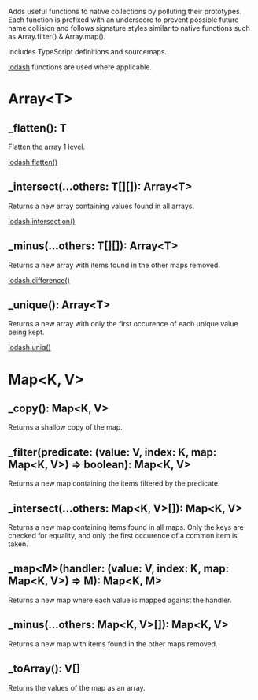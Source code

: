 Adds useful functions to native collections by polluting their prototypes.
Each function is prefixed with an underscore to prevent possible future name collision and follows signature styles similar to native functions such as Array.filter() & Array.map().

Includes TypeScript definitions and sourcemaps.

[lodash](https://github.com/lodash/lodash) functions are used where applicable.

# Array&lt;T&gt;
## _flatten(): T
Flatten the array 1 level.

[lodash.flatten()](https://lodash.com/docs/4.16.2#flatten)

## _intersect(...others: T[][]): Array&lt;T&gt;
Returns a new array containing values found in all arrays.

[lodash.intersection()](https://lodash.com/docs/4.16.2#intersection)

## _minus(...others: T[][]): Array&lt;T&gt;
Returns a new array with items found in the other maps removed.

[lodash.difference()](https://lodash.com/docs/4.16.2#difference)

## _unique(): Array&lt;T&gt;
Returns a new array with only the first occurence of each unique value being kept.

[lodash.uniq()](https://lodash.com/docs/4.16.2#uniq)


# Map&lt;K, V&gt;
## _copy(): Map&lt;K, V&gt;

Returns a shallow copy of the map.

## _filter(predicate: (value: V, index: K, map: Map&lt;K, V&gt;) =&gt; boolean): Map&lt;K, V&gt;

Returns a new map containing the items filtered by the predicate.

## _intersect(...others: Map&lt;K, V&gt;[]): Map&lt;K, V&gt;

Returns a new map containing items found in all maps.
Only the keys are checked for equality, and only the first occurence of a common item is taken.

## _map&lt;M&gt;(handler: (value: V, index: K, map: Map&lt;K, V&gt;) =&gt; M): Map&lt;K, M&gt;

Returns a new map where each value is mapped against the handler.

## _minus(...others: Map&lt;K, V&gt;[]): Map&lt;K, V&gt;

Returns a new map with items found in the other maps removed.

## _toArray(): V[]

Returns the values of the map as an array.